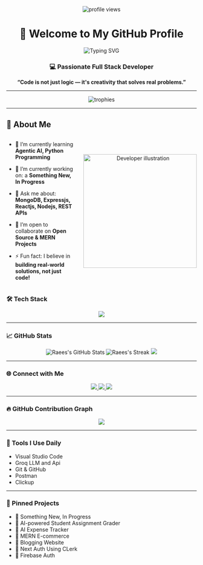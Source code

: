 <!-- Profile Views -->
<p align="center">
  <img src="https://komarev.com/ghpvc/?username=M-RaeesDev&label=Profile%20views&color=0e75b6&style=flat" alt="profile views" />
</p>

<h1 align="center">👋 Welcome to My GitHub Profile</h1>

<p align="center">
  <img src="https://readme-typing-svg.demolab.com?font=Fira+Code&weight=700&size=25&pause=1000&color=00ffff&stroke=000000&center=true&vCenter=true&width=800&lines=Hi%2C+I'm+Muhammad+Raees;MERN+Stack+Developer;MongoDB%2C+Express%2C+React%2C+Node" alt="Typing SVG" />
</p>

<h3 align="center">💻 Passionate Full Stack Developer</h3>
<p align="center"><b>“Code is not just logic — it's creativity that solves real problems.”</b></p>

---

<!-- Trophy Cups (same as your screenshot style) -->
<p align="center">
  <img src="https://github-profile-trophy.vercel.app/?username=M-RaeesDev&theme=flat&margin-w=5&margin-h=5&no-frame=true&row=1" alt="trophies" />
</p>

---

## 🚀 About Me  

<div align="center" style="display: flex; align-items: center; justify-content: center; gap: 20px;">

  <!-- LEFT SIDE -->
  <div style="flex: 1; text-align: left;">

- 🌱 I’m currently learning **Agentic AI, Python Programming**  
- 🔭 I’m currently working on: a **Something New, In Progress**  
- 💬 Ask me about: **MongoDB, Expressjs, Reactjs, Nodejs, REST APIs**  
- 👯 I’m open to collaborate on **Open Source & MERN Projects**  
- ⚡ Fun fact: I believe in **building real-world solutions, not just code!**  

  </div>

  <!-- RIGHT SIDE -->
  <div style="flex: 1; text-align: center;">
    <img src="https://cdn.jsdelivr.net/gh/rajeshroy402/cdn/undraw_developer_activity_re_39tg.svg" width="300px" alt="Developer illustration" />
  </div>

</div>


### 🛠️ Tech Stack

<p align="center">
  <img src="https://skillicons.dev/icons?i=react,nodejs,express,mongodb,tailwind,ts,js,html,css,firebase,git,github,vscode,groq" />
</p>

---

### 📈 GitHub Stats

<p align="center">
  <img src="https://github-readme-stats.vercel.app/api?username=M-RaeesDev&show_icons=true&theme=radical" alt="Raees's GitHub Stats" />
  <img src="https://github-readme-streak-stats.herokuapp.com/?user=M-RaeesDev&theme=tokyonight&date_format=M%20j%5B%2C%20Y%5D" alt="Raees's Streak" />
  <img src="https://github-readme-stats.vercel.app/api/top-langs/?username=M-RaeesDev&layout=compact&theme=dracula" />
</p>

---

### 🌐 Connect with Me

<p align="center">
  <a href="mailto:your.raeesawan161@gmail.com">
    <img src="https://img.shields.io/badge/Email-D14836?style=for-the-badge&logo=gmail&logoColor=white" />
  </a>
  <a href="https://linkedin.com/in/muhammad-raees-924b05258/">
    <img src="https://img.shields.io/badge/-LinkedIn-blue?style=for-the-badge&logo=linkedin&logoColor=white" />
  </a>
  <a href="https://wa.me/923142123423">
    <img src="https://img.shields.io/badge/WhatsApp-25D366?style=for-the-badge&logo=whatsapp&logoColor=white" />
  </a>
</p>


---

### 🔥 GitHub Contribution Graph

<p align="center">
  <img src="https://github-readme-activity-graph.vercel.app/graph?username=M-RaeesDev&theme=github-compact&area=true&custom_title=My%20Contribution%20Graph" />
</p>

---

### 🧰 Tools I Use Daily

- Visual Studio Code
- Groq LLM and Api
- Git & GitHub
- Postman
- Clickup

---

### 📌 Pinned Projects

- 🔗 Something New, In Progress
- 🧠 AI-powered Student Assignment Grader
- 🚀 AI Expense Tracker 
- 🛒 MERN E-commerce 
- 📝 Blogging Website
- 💼 Next Auth Using CLerk
- 🔐 Firebase Auth 



